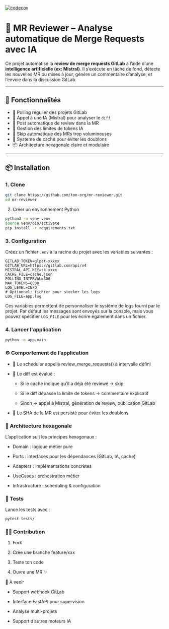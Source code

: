 [![codecov](https://codecov.io/github/RubenVP2/gitlab-mistral-review/branch/master/graph/badge.svg?token=NCZ4SSC9KU)](https://codecov.io/github/RubenVP2/gitlab-mistral-review)


# 🤖 MR Reviewer – Analyse automatique de Merge Requests avec IA

Ce projet automatise la **review de merge requests GitLab** à l’aide d’une **intelligence artificielle (ex: Mistral)**. Il s’exécute en tâche de fond, détecte les nouvelles MR ou mises à jour, génère un commentaire d’analyse, et l’envoie dans la discussion GitLab.

---

## 🚀 Fonctionnalités

- 🔁 Polling régulier des projets GitLab
- 🧠 Appel à une IA (Mistral) pour analyser le `diff`
- 📝 Post automatique de review dans la MR
- 🧮 Gestion des limites de tokens IA
- 🧠 Skip automatique des MRs trop volumineuses
- 💾 Système de cache pour éviter les doublons
- 📦 Architecture hexagonale claire et modulaire

---

## 📦 Installation

### 1. Clone

```bash
git clone https://github.com/ton-org/mr-reviewer.git
cd mr-reviewer

```
2. Créer un environnement Python

```bash
python3 -m venv venv
source venv/bin/activate
pip install -r requirements.txt
```

### 3. Configuration
Créez un fichier `.env` à la racine du projet avec les variables suivantes :

```dotenv
GITLAB_TOKEN=glpat-xxxxx
GITLAB_URL=https://gitlab.com/api/v4
MISTRAL_API_KEY=sk-xxxx
CACHE_FILE=cache.json
POLLING_INTERVAL=300
MAX_TOKENS=8000
LOG_LEVEL=INFO
# Optionnel: fichier pour stocker les logs
LOG_FILE=app.log
```
Ces variables permettent de personnaliser le système de logs fourni par
le projet. Par défaut les messages sont envoyés sur la console, mais vous
pouvez spécifier `LOG_FILE` pour les écrire également dans un fichier.
### 4. Lancer l'application

```bash
python -m app.main
```

### ⚙️ Comportement de l’application
- 🔄 Le scheduler appelle review_merge_requests() à intervalle défini

- 🧠 Le diff est évalué :

    - Si le cache indique qu’il a déjà été reviewé → skip

    - Si le diff dépasse la limite de tokens → commentaire explicatif

    - Sinon → appel à Mistral, génération de review, publication GitLab

- 💾 Le SHA de la MR est persisté pour éviter les doublons

### 🧠 Architecture hexagonale
L’application suit les principes hexagonaux :

- Domain : logique métier pure

- Ports : interfaces pour les dépendances (GitLab, IA, cache)

- Adapters : implémentations concrètes

- UseCases : orchestration métier

- Infrastructure : scheduling & configuration

### 🧪 Tests
Lance les tests avec :

```bash
pytest tests/
```

### 👨‍💻 Contribution
1. Fork

2. Crée une branche feature/xxx

3. Teste ton code

4. Ouvre une MR ✨

🧱 À venir
- Support webhook GitLab

- Interface FastAPI pour supervision

- Analyse multi-projets

- Support d’autres moteurs IA
